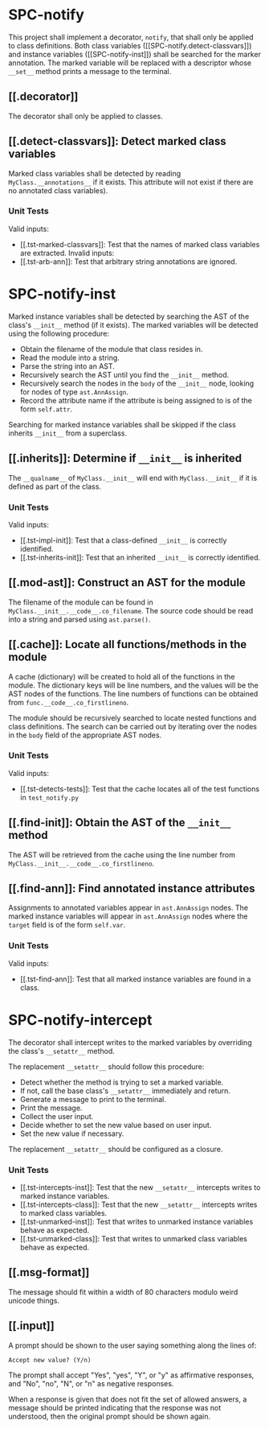 # SPC-notify
This project shall implement a decorator, `notify`, that shall only be applied to class definitions. Both class variables ([[SPC-notify.detect-classvars]]) and instance variables ([[SPC-notify-inst]]) shall be searched for the marker annotation. The marked variable will be replaced with a descriptor whose `__set__` method prints a message to the terminal.

## [[.decorator]]
The decorator shall only be applied to classes.

## [[.detect-classvars]]: Detect marked class variables
Marked class variables shall be detected by reading `MyClass.__annotations__` if it exists. This attribute will not exist if there are no annotated class variables).

### Unit Tests
Valid inputs:
- [[.tst-marked-classvars]]: Test that the names of marked class variables are extracted.
Invalid inputs:
- [[.tst-arb-ann]]: Test that arbitrary string annotations are ignored.

# SPC-notify-inst
Marked instance variables shall be detected by searching the AST of the class's `__init__` method (if it exists). The marked variables will be detected using the following procedure:
- Obtain the filename of the module that class resides in.
- Read the module into a string.
- Parse the string into an AST.
- Recursively search the AST until you find the `__init__` method.
- Recursively search the nodes in the `body` of the `__init__` node, looking for nodes of type `ast.AnnAssign`.
- Record the attribute name if the attribute is being assigned to is of the form `self.attr`.

Searching for marked instance variables shall be skipped if the class inherits `__init__` from a superclass.

## [[.inherits]]: Determine if `__init__` is inherited
The `__qualname__` of `MyClass.__init__` will end with `MyClass.__init__` if it is defined as part of the class.

### Unit Tests
Valid inputs:
- [[.tst-impl-init]]: Test that a class-defined `__init__` is correctly identified.
- [[.tst-inherits-init]]: Test that an inherited `__init__` is correctly identified.

## [[.mod-ast]]: Construct an AST for the module
The filename of the module can be found in `MyClass.__init__.__code__.co_filename`. The source code should be read into a string and parsed using `ast.parse()`.

## [[.cache]]: Locate all functions/methods in the module
A cache (dictionary) will be created to hold all of the functions in the module. The dictionary keys will be line numbers, and the values will be the AST nodes of the functions. The line numbers of functions can be obtained from `func.__code__.co_firstlineno`.

The module should be recursively searched to locate nested functions and class definitions. The search can be carried out by iterating over the nodes in the `body` field of the appropriate AST nodes.

### Unit Tests
Valid inputs:
- [[.tst-detects-tests]]: Test that the cache locates all of the test functions in `test_notify.py`

## [[.find-init]]: Obtain the AST of the `__init__` method
The AST will be retrieved from the cache using the line number from `MyClass.__init__.__code__.co_firstlineno`.

## [[.find-ann]]: Find annotated instance attributes
Assignments to annotated variables appear in `ast.AnnAssign` nodes. The marked instance variables will appear in `ast.AnnAssign` nodes where the `target` field is of the form `self.var`.

### Unit Tests
Valid inputs:
- [[.tst-find-ann]]: Test that all marked instance variables are found in a class.

# SPC-notify-intercept
The decorator shall intercept writes to the marked variables by overriding the class's `__setattr__` method.

The replacement `__setattr__` should follow this procedure:
- Detect whether the method is trying to set a marked variable.
- If not, call the base class's `__setattr__` immediately and return.
- Generate a message to print to the terminal.
- Print the message.
- Collect the user input.
- Decide whether to set the new value based on user input.
- Set the new value if necessary.

The replacement `__setattr__` should be configured as a closure.

### Unit Tests
- [[.tst-intercepts-inst]]: Test that the new `__setattr__` intercepts writes to marked instance variables.
- [[.tst-intercepts-class]]: Test that the new `__setattr__` intercepts writes to marked class variables.
- [[.tst-unmarked-inst]]: Test that writes to unmarked instance variables behave as expected.
- [[.tst-unmarked-class]]: Test that writes to unmarked class variables behave as expected.

## [[.msg-format]]
The message should fit within a width of 80 characters modulo weird unicode things.

## [[.input]]
A prompt should be shown to the user saying something along the lines of:
```
Accept new value? (Y/n)
```
The prompt shall accept "Yes", "yes", "Y", or "y" as affirmative responses, and "No", "no", "N", or "n" as negative responses.

When a response is given that does not fit the set of allowed answers, a message should be printed indicating that the response was not understood, then the original prompt should be shown again.
